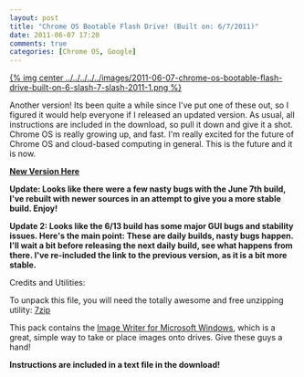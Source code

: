 ```yaml
---
layout: post
title: "Chrome OS Bootable Flash Drive! (Built on: 6/7/2011)"
date: 2011-06-07 17:20
comments: true
categories: [Chrome OS, Google]
---
```


[{% img center ../../../../../images/2011-06-07-chrome-os-bootable-flash-drive-built-on-6-slash-7-slash-2011-1.png %}](../../../../../images/2011-06-07-chrome-os-bootable-flash-drive-built-on-6-slash-7-slash-2011-1-full.png)

Another version! Its been quite a while since I've put one of these out, so I figured it would help everyone if I released an updated version. As usual, all instructions are included in the download, so pull it down and give it a shot. Chrome OS is really growing up, and fast. I'm really excited for the future of Chrome OS and cloud-based computing in general. This is the future and it is now.

[**New Version Here**](http://www.samurailink3.com/2011/08/chrome-os-bootable-flash-drive-built-on.html)

**Update: Looks like there were a few nasty bugs with the June 7th build, I've rebuilt with newer sources in an attempt to give you a more stable build. Enjoy!**

**Update 2: Looks like the 6/13 build has some major GUI bugs and stability issues. Here's the main point: These are daily builds, nasty bugs happen. I'll wait a bit before releasing the next daily build, see what happens from there. I've re-included the link to the previous version, as it is a bit more stable.**

Credits and Utilities:

To unpack this file, you will need the totally awesome and free unzipping utility: [7zip](http://www.7-zip.org/)

This pack contains the [Image Writer for Microsoft Windows](https://launchpad.net/win32-image-writer), which is a great, simple way to take or place images onto drives. Give these guys a hand!

**Instructions are included in a text file in the download!**